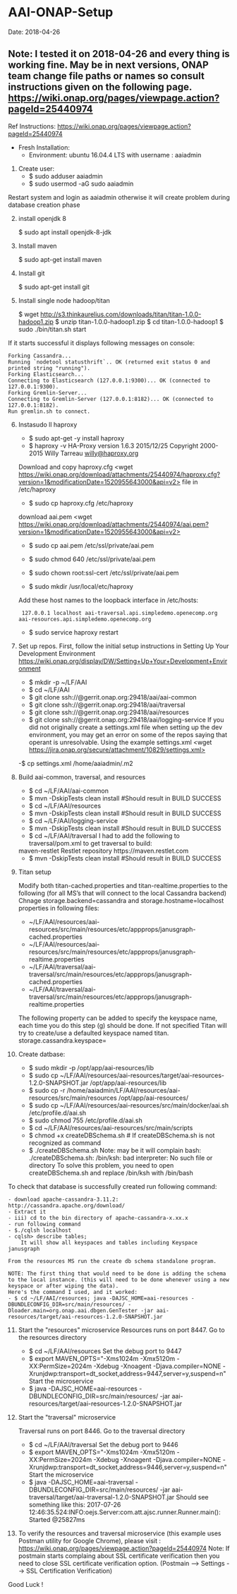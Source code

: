 # AAI-ONAP-Setup
Date: 2018-04-26

Note: I tested it on 2018-04-26 and every thing is working fine. May be in next versions, ONAP team change file paths or names so consult instructions given on the following page.
        https://wiki.onap.org/pages/viewpage.action?pageId=25440974
-------------------------------------------------------------------------------

Ref Instructions:
https://wiki.onap.org/pages/viewpage.action?pageId=25440974

- Fresh Installation:
    - Environment: ubuntu 16.04.4 LTS with username : aaiadmin 

1. Create user:
    - $ sudo adduser aaiadmin
    - $ sudo usermod -aG sudo aaiadmin
    
    
Restart system and login as aaiadmin otherwise it will create problem during database creation phase

2. install openjdk 8

    $ sudo apt install openjdk-8-jdk

3. Install maven

    $ sudo apt-get install maven

4. Install git

    $ sudo apt-get install git

5. Install single node hadoop/titan

    $ wget http://s3.thinkaurelius.com/downloads/titan/titan-1.0.0-hadoop1.zip
    $ unzip titan-1.0.0-hadoop1.zip
    $ cd titan-1.0.0-hadoop1
    $ sudo ./bin/titan.sh start

If it starts successful it displays following messages on console:

	Forking Cassandra...
	Running `nodetool statusthrift`.. OK (returned exit status 0 and printed string "running").
	Forking Elasticsearch...
	Connecting to Elasticsearch (127.0.0.1:9300)... OK (connected to 127.0.0.1:9300).
	Forking Gremlin-Server...
	Connecting to Gremlin-Server (127.0.0.1:8182)... OK (connected to 127.0.0.1:8182).
	Run gremlin.sh to connect.


6. Instasudo ll haproxy
    
    
    - $ sudo apt-get -y install haproxy
    - $ haproxy -v
    	HA-Proxy version 1.6.3 2015/12/25
	    Copyright 2000-2015 Willy Tarreau <willy@haproxy.org>

    Download and copy haproxy.cfg <wget https://wiki.onap.org/download/attachments/25440974/haproxy.cfg?version=1&modificationDate=1520955643000&api=v2> file in /etc/haproxy

    - $ sudo cp haproxy.cfg /etc/haproxy

    download aai.pem <wget https://wiki.onap.org/download/attachments/25440974/aai.pem?version=1&modificationDate=1520955643000&api=v2>
    
    - $ sudo cp aai.pem /etc/ssl/private/aai.pem
    
    - $ sudo chmod 640 /etc/ssl/private/aai.pem
    
    - $ sudo chown root:ssl-cert /etc/ssl/private/aai.pem
    
    - $ sudo mkdir /usr/local/etc/haproxy

    Add these host names to the loopback interface in /etc/hosts: 

        127.0.0.1 localhost aai-traversal.api.simpledemo.openecomp.org aai-resources.api.simpledemo.openecomp.org
    - $ sudo service haproxy restart

7. Set up repos. First, follow the initial setup instructions in Setting Up Your Development Environment <https://wiki.onap.org/display/DW/Setting+Up+Your+Development+Environment>


    - $ mkdir -p ~/LF/AAI
    - $ cd ~/LF/AAI
    - $ git clone ssh://<username>@gerrit.onap.org:29418/aai/aai-common
    - $ git clone ssh://<username>@gerrit.onap.org:29418/aai/traversal
    - $ git clone ssh://<username>@gerrit.onap.org:29418/aai/resources
    - $ git clone ssh://<username>@gerrit.onap.org:29418/aai/logging-service
    If you did not originally create a settings.xml file when setting up the dev environment, you may get an error on some of the repos saying that operant is unresolvable.  Using the example settings.xml <wget https://jira.onap.org/secure/attachment/10829/settings.xml>
    
     -$ cp settings.xml /home/aaiadmin/.m2

8. Build aai-common, traversal, and resources

    - $ cd ~/LF/AAI/aai-common
    - $ mvn -DskipTests clean install       #Should result in BUILD SUCCESS
    - $ cd ~/LF/AAI/resources
    - $ mvn -DskipTests clean install       #Should result in BUILD SUCCESS
    - $ cd ~/LF/AAI/logging-service
    - $ mvn -DskipTests clean install      #Should result in BUILD SUCCESS
    - $ cd ~/LF/AAI/traversal
    I had to add the following to traversal/pom.xml to get traversal to build: 

    <repositories>
                <repository>
                        <id>maven-restlet</id>
                        <name>Restlet repository</name>
                        <url>https://maven.restlet.com</url>
                </repository>
    </repositories>

    - $ mvn -DskipTests clean install      #Should result in BUILD SUCCESS

9. Titan setup

    Modify both titan-cached.properties and titan-realtime.properties to the following (for all MS’s that will connect to the local Cassandra backend)
    Chnage storage.backend=cassandra and storage.hostname=localhost properties in following files:
 
    - ~/LF/AAI/resources/aai-resources/src/main/resources/etc/appprops/janusgraph-cached.properties
    - ~/LF/AAI/resources/aai-resources/src/main/resources/etc/appprops/janusgraph-realtime.properties
    - ~/LF/AAI/traversal/aai-traversal/src/main/resources/etc/appprops/janusgraph-cached.properties
    - ~/LF/AAI/traversal/aai-traversal/src/main/resources/etc/appprops/janusgraph-realtime.properties
    
    The following property can be added to specify the keyspace name, each time you do this step (g) should be done. If not specified Titan will try to create/use a defaulted keyspace named titan.
    storage.cassandra.keyspace=<keyspace name>
    
10. Create datbase:
    - $ sudo mkdir -p /opt/app/aai-resources/lib
    - $ sudo cp ~/LF/AAI/resources/aai-resources/target/aai-resources-1.2.0-SNAPSHOT.jar /opt/app/aai-resources/lib
    - $ sudo cp -r /home/aaiadmin/LF/AAI/resources/aai-resources/src/main/resources /opt/app/aai-resources/
    - $ sudo cp ~/LF/AAI/resources/aai-resources/src/main/docker/aai.sh /etc/profile.d/aai.sh
    - $ sudo chmod 755 /etc/profile.d/aai.sh
    - $ cd ~/LF/AAI/resources/aai-resources/src/main/scripts
    - $ chmod +x createDBSchema.sh # If createDBSchema.sh is not recognized as command
    - $ ./createDBSchema.sh 
Note: may be it will complain  bash: ./createDBSchema.sh: /bin/ksh: bad interpreter: No such file or directory 
To solve this problem, you need to open createDBSchema.sh and replace /bin/ksh with /bin/bash

To check that database is successfully created run following command:

    - download apache-cassandra-3.11.2: http://cassandra.apache.org/download/
    - Extract it
    - iii) cd to the bin directory of apache-cassandra-x.xx.x 
    - run following command 
    - $./cqlsh localhost
    - cqlsh> describe tables;
        It will show all keyspaces and tables including Keyspace janusgraph

    From the resources MS run the create db schema standalone program.

    NOTE: The first thing that would need to be done is adding the schema to the local instance. (this will need to be done whenever using a new keyspace or after wiping the data).
    Here's the command I used, and it worked:
    - $ cd ~/LF/AAI/resources; java -DAJSC_HOME=aai-resources -DBUNDLECONFIG_DIR=src/main/resources/ -Dloader.main=org.onap.aai.dbgen.GenTester -jar aai-resources/target/aai-resources-1.2.0-SNAPSHOT.jar

11. Start the "resources" microservice
    Resources runs on port 8447.  Go to the resources directory
    - $ cd ~/LF/AAI/resources
    Set the debug port to 9447
    - $ export MAVEN_OPTS="-Xms1024m -Xmx5120m -XX:PermSize=2024m -Xdebug -Xnoagent -Djava.compiler=NONE -Xrunjdwp:transport=dt_socket,address=9447,server=y,suspend=n"
    Start the microservice
    - $ java -DAJSC_HOME=aai-resources -DBUNDLECONFIG_DIR=src/main/resources/ -jar aai-resources/target/aai-resources-1.2.0-SNAPSHOT.jar 

12. Start the "traversal" microservice

    Traversal runs on port 8446.  Go to the traversal directory
    - $ cd ~/LF/AAI/traversal
    Set the debug port to 9446
    - $ export MAVEN_OPTS="-Xms1024m -Xmx5120m -XX:PermSize=2024m -Xdebug -Xnoagent -Djava.compiler=NONE -Xrunjdwp:transport=dt_socket,address=9446,server=y,suspend=n"
    Start the microservice
    - $ java -DAJSC_HOME=aai-traversal -DBUNDLECONFIG_DIR=src/main/resources/ -jar aai-traversal/target/aai-traversal-1.2.0-SNAPSHOT.jar
    Should see something like this: 2017-07-26 12:46:35.524:INFO:oejs.Server:com.att.ajsc.runner.Runner.main(): Started @25827ms


13. To verify the resources and traversal microservice (this example uses Postman utility for Google Chrome), please visit : https://wiki.onap.org/pages/viewpage.action?pageId=25440974
    Note: If postmain starts complaing about SSL certificate verification then you need to close SSL certificate verification option. (Postmain --> Settings --> SSL Certification Verification) 
	
Good Luck !
